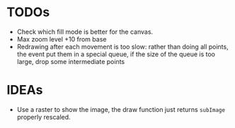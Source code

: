 # TODOs

* Check which fill mode is better for the canvas.
* Max zoom level +10 from base
* Redrawing after each movement is too slow:
    rather than doing all points,
    the event put them in a special queue,
    if the size of the queue is too large,
    drop some intermediate points

# IDEAs

* Use a raster to show the image,
  the draw function just returns `subImage` properly rescaled.
